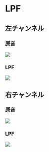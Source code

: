 LPF
===

左チャンネル
------------

### 原音

![ ](http://purasi-bo.me/image/aliasing/base.d/normalized_left.gif)

### LPF

![ ](http://purasi-bo.me/image/aliasing/lpf.d/left.gif)

右チャンネル
------------

### 原音

![ ](http://purasi-bo.me/image/aliasing/base.d/normalized_right.gif)

### LPF

![ ](http://purasi-bo.me/image/aliasing/lpf.d/right.gif)
